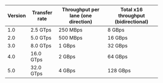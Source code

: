 | **Version** | **Transfer rate** | **Throughput per lane (one direction)** | **Total x16 throughput (bidirectional)** | 
| ----------- | ----------------- | --------------------------------------- | ---------------------------------------- |
| 1.0         | 2.5 GTps          | 250 MBps                                | 8 GBps                                   |
| 2.0         | 5.0 GTps          | 500 MBps                                | 16 GBps                                  |
| 3.0         | 8.0 GTps          | 1 GBps                                  | 32 GBps                                  |
| 4.0         | 16.0 GTps         | 2 GBps                                  | 64 GBps                                  |
| 5.0         | 32.0 GTps         | 4 GBps                                  | 128 GBps                                 |